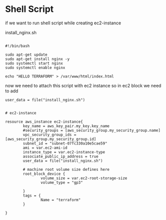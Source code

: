 # Shell Script

if we want to run shell script while creating ec2-instance 

install_nginx.sh
<pre><code>
#!/bin/bash

sudo apt-get update
sudo apt-get install nginx -y
sudo systemctl start nginx
sudo systemctl enable nginx

echo "HELLO TERRAFORM" > /var/www/html/index.html
</code></pre>

now we need to attach this script with ec2 instance so in ec2 block we need to add
<pre><code>user_data = file("install_nginx.sh")</code></pre>

<pre><code>
# ec2-instance

resource aws_instance ec2-instance{
        key_name = aws_key_pair.my_key.key_name
        #security_groups = [aws_security_group.my_security_group.name]
        vpc_security_group_ids = [aws_security_group.my_security_group.id]
        subnet_id = "subnet-07fc330a10e5cae59"
        ami = var.ec2-ami-id
        instance_type = var.ec2-instance-type
        associate_public_ip_address = true
        user_data = file("install_nginx.sh")

        # machine root volume size defines here
        root_block_device {
                volume_size = var.ec2-root-storage-size
                volume_type = "gp3"

        }
        tags = {
                Name = "terraform"
        }

}
</code></pre>

